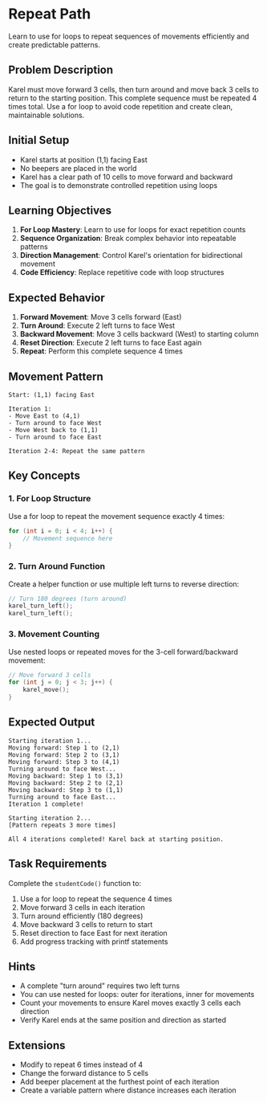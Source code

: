 # Repeat Path

Learn to use for loops to repeat sequences of movements efficiently and create predictable patterns.

## Problem Description
Karel must move forward 3 cells, then turn around and move back 3 cells to return to the starting position. This complete sequence must be repeated 4 times total. Use a for loop to avoid code repetition and create clean, maintainable solutions.

## Initial Setup
- Karel starts at position (1,1) facing East
- No beepers are placed in the world
- Karel has a clear path of 10 cells to move forward and backward
- The goal is to demonstrate controlled repetition using loops

## Learning Objectives
1. **For Loop Mastery**: Learn to use for loops for exact repetition counts
2. **Sequence Organization**: Break complex behavior into repeatable patterns
3. **Direction Management**: Control Karel's orientation for bidirectional movement
4. **Code Efficiency**: Replace repetitive code with loop structures

## Expected Behavior
1. **Forward Movement**: Move 3 cells forward (East)
2. **Turn Around**: Execute 2 left turns to face West
3. **Backward Movement**: Move 3 cells backward (West) to starting column
4. **Reset Direction**: Execute 2 left turns to face East again
5. **Repeat**: Perform this complete sequence 4 times

## Movement Pattern
```
Start: (1,1) facing East

Iteration 1:
- Move East to (4,1)
- Turn around to face West  
- Move West back to (1,1)
- Turn around to face East

Iteration 2-4: Repeat the same pattern
```

## Key Concepts
### 1. **For Loop Structure**
Use a for loop to repeat the movement sequence exactly 4 times:
```c
for (int i = 0; i < 4; i++) {
    // Movement sequence here
}
```

### 2. **Turn Around Function**
Create a helper function or use multiple left turns to reverse direction:
```c
// Turn 180 degrees (turn around)
karel_turn_left();
karel_turn_left();
```

### 3. **Movement Counting**
Use nested loops or repeated moves for the 3-cell forward/backward movement:
```c
// Move forward 3 cells
for (int j = 0; j < 3; j++) {
    karel_move();
}
```

## Expected Output
```
Starting iteration 1...
Moving forward: Step 1 to (2,1)
Moving forward: Step 2 to (3,1) 
Moving forward: Step 3 to (4,1)
Turning around to face West...
Moving backward: Step 1 to (3,1)
Moving backward: Step 2 to (2,1)
Moving backward: Step 3 to (1,1)
Turning around to face East...
Iteration 1 complete!

Starting iteration 2...
[Pattern repeats 3 more times]

All 4 iterations completed! Karel back at starting position.
```

## Task Requirements
Complete the `studentCode()` function to:
1. Use a for loop to repeat the sequence 4 times
2. Move forward 3 cells in each iteration
3. Turn around efficiently (180 degrees)
4. Move backward 3 cells to return to start
5. Reset direction to face East for next iteration
6. Add progress tracking with printf statements

## Hints
- A complete "turn around" requires two left turns
- You can use nested for loops: outer for iterations, inner for movements
- Count your movements to ensure Karel moves exactly 3 cells each direction
- Verify Karel ends at the same position and direction as started

## Extensions
- Modify to repeat 6 times instead of 4
- Change the forward distance to 5 cells
- Add beeper placement at the furthest point of each iteration
- Create a variable pattern where distance increases each iteration
